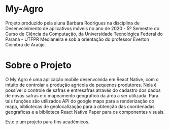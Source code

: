# My-Agro
Projeto produzido pela aluna Barbara Rodrigues na disciplina de Desenvolvimento de aplicativos móveis no ano de 2020 - 5º Semestre do Curso de Ciência da Computação, da Universidade Tecnológica Federal do Paraná - UTFPR Medianeira e sob a orientação do professor Everton Coimbra de Araújo. 


# Sobre o Projeto
O My Agro é uma aplicação mobile desenvolvida em React Native, com o intuíto de controlar a produção agrícola de pequenos produtores. Nela é possível o controle de safras e entresafras através do cadastro dos dados de novas safras e o mapeamento geográfico da área a ser utilizada.
Para tais funções são utilizados API do google maps para a renderização do mapa, bibliotecas de geolocalização para a obtenção das coordenadas geograficas e a biblioteca React Native Paper para os componentes visuais.

Este é um projeto para fins acadêmicos.

